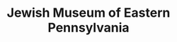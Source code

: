 ---
layout: repo
title: "Jewish Museum of Eastern Pennsylvania"
id: 15075
permalink: repos/15075/
---